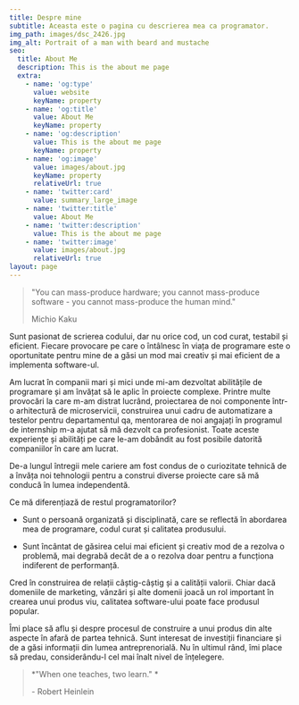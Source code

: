```yaml
---
title: Despre mine
subtitle: Aceasta este o pagina cu descrierea mea ca programator.
img_path: images/dsc_2426.jpg
img_alt: Portrait of a man with beard and mustache
seo:
  title: About Me
  description: This is the about me page
  extra:
    - name: 'og:type'
      value: website
      keyName: property
    - name: 'og:title'
      value: About Me
      keyName: property
    - name: 'og:description'
      value: This is the about me page
      keyName: property
    - name: 'og:image'
      value: images/about.jpg
      keyName: property
      relativeUrl: true
    - name: 'twitter:card'
      value: summary_large_image
    - name: 'twitter:title'
      value: About Me
    - name: 'twitter:description'
      value: This is the about me page
    - name: 'twitter:image'
      value: images/about.jpg
      relativeUrl: true
layout: page
---
```

> "You can mass-produce hardware; you cannot mass-produce software - you cannot mass-produce the human mind." 
>
> Michio Kaku

Sunt pasionat de scrierea codului, dar nu orice cod, un cod curat, testabil și eficient. Fiecare provocare pe care o întâlnesc în viața de programare este o oportunitate pentru mine de a găsi un mod mai creativ și mai eficient de a implementa software-ul.

Am lucrat în companii mari și mici unde mi-am dezvoltat abilitățile de programare și am învățat să le aplic în proiecte complexe.
Printre multe provocări la care m-am distrat lucrând, proiectarea de noi componente într-o arhitectură de microservicii, construirea unui cadru de automatizare a testelor pentru departamentul qa, mentorarea de noi angajați în programul de internship m-a ajutat să mă dezvolt ca profesionist. Toate aceste experiențe și abilități pe care le-am dobândit au fost posibile datorită companiilor în care am lucrat.

De-a lungul întregii mele cariere am fost condus de o curiozitate tehnică de a învăța noi tehnologii pentru a construi diverse proiecte care să mă conducă în lumea independentă.

Ce mă diferențiază de restul programatorilor?

*   Sunt o persoană organizată și disciplinată, care se reflectă în abordarea mea de programare, codul curat și calitatea produsului.

*   Sunt încântat de găsirea celui mai eficient și creativ mod de a rezolva o problemă, mai degrabă decât de a o rezolva doar pentru a funcționa indiferent de performanță.

Cred în construirea de relații câștig-câștig și a calității valorii. Chiar dacă domeniile de marketing, vânzări și alte domenii joacă un rol important în crearea unui produs viu, calitatea software-ului poate face produsul popular.

Îmi place să aflu și despre procesul de construire a unui produs din alte aspecte în afară de partea tehnică.
Sunt interesat de investiții financiare și de a găsi informații din lumea antreprenorială.
Nu în ultimul rând, îmi place să predau, considerându-l cel mai înalt nivel de înțelegere.

> *"When one teaches, two learn." *
>
> \- Robert Heinlein
